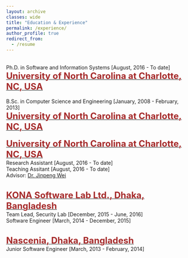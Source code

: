 ```yaml
---
layout: archive
classes: wide
title: "Education & Experience"
permalink: /experience/
author_profile: true
redirect_from:
  - /resume
---
```

<br/>
Ph.D. in Software and Information Systems [August, 2016 - To date]<br/>
    <span style="color:black; font-size:11px"><b><a href="https://cci.uncc.edu/departments/software-and-information-systems-sis" target="_blank"><font color="brown" size="5">University of North Carolina at Charlotte, NC, USA</font></a></b></span><br/>
    <br/>
B.Sc. in Computer Science and Engineering [January, 2008 - February, 2013]<br/>
    <span style="color:black; font-size:11px"><b><a href="https://cci.uncc.edu/departments/software-and-information-systems-sis" target="_blank"><font color="brown" size="5">University of North Carolina at Charlotte, NC, USA</font></a></b></span><br/>


<br/>
    <span style="color:black; font-size:11px"><b><a href="https://cci.uncc.edu/departments/software-and-information-systems-sis" target="_blank"><font color="brown" size="5">University of North Carolina at Charlotte, NC, USA</font></a></b></span><br/>
    Research Assistant [August, 2016 - To date]<br/>
    Teaching Assitant [August, 2016 - To date] <br/>
    Advisor: <a href="[https://engineering.cmu.edu/directory/bios/al-shaer-ehab.html](https://webpages.charlotte.edu/jwei8/)" target="_blank">Dr. Jinpeng Wei</a>
<br/><br/>
    

  <span style="color:black; font-size:11px"><b><a href="https://konasl.com/" target="_blank"><font color="brown" size="5">KONA Software Lab Ltd., Dhaka, Bangladesh</font></a></b></span><br/>
    Team Lead, Security Lab [December, 2015 - June, 2016]<br/>
    Software Engineer [March, 2014 - December, 2015]<br/>
<br/>

    
  <span style="color:black; font-size:11px"><b><a href="https://nascenia.com/" target="_blank"><font color="brown" size="5">Nascenia, Dhaka, Bangladesh</font></a></b></span><br/>
    Junior Software Engineer [March, 2013 - February, 2014]<br/>
<br/>
